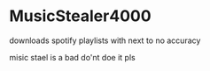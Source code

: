 # MusicStealer4000
downloads spotify playlists with next to no accuracy




misic stael is a bad do'nt doe it pls
